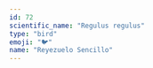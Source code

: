 ```yaml
---
id: 72
scientific_name: "Regulus regulus"
type: "bird"
emoji: "🐦"
name: "Reyezuelo Sencillo"
---
```

